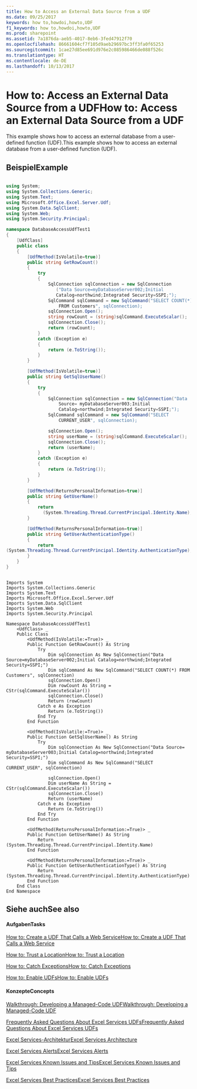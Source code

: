 ```yaml
---
title: How to Access an External Data Source from a UDF
ms.date: 09/25/2017
keywords: how to,howdoi,howto,UDF
f1_keywords: how to,howdoi,howto,UDF
ms.prod: sharepoint
ms.assetid: 7a1876da-aeb5-4017-8eb6-3fed47912f70
ms.openlocfilehash: 86661604cf7f105d9aeb29697bc3ff3fa0f65253
ms.sourcegitcommit: 1cae27d85ee691d976e2c085986466de088f526c
ms.translationtype: HT
ms.contentlocale: de-DE
ms.lasthandoff: 10/13/2017
---
```

# <a name="how-to-access-an-external-data-source-from-a-udf"></a><span data-ttu-id="0772d-103">How to: Access an External Data Source from a UDF</span><span class="sxs-lookup"><span data-stu-id="0772d-103">How to: Access an External Data Source from a UDF</span></span>

<span data-ttu-id="0772d-104">This example shows how to access an external database from a user-defined function (UDF).</span><span class="sxs-lookup"><span data-stu-id="0772d-104">This example shows how to access an external database from a user-defined function (UDF).</span></span> 
  
    
    


## <a name="example"></a><span data-ttu-id="0772d-105">Beispiel</span><span class="sxs-lookup"><span data-stu-id="0772d-105">Example</span></span>


```cs

using System;
using System.Collections.Generic;
using System.Text;
using Microsoft.Office.Excel.Server.Udf;
using System.Data.SqlClient;
using System.Web;
using System.Security.Principal;

namespace DatabaseAccessUdfTest1
{
    [UdfClass]
    public class
    {
        [UdfMethod(IsVolatile=true)]
        public string GetRowCount()
        {
            try
            {
                SqlConnection sqlConnection = new SqlConnection
                   ("Data Source=myDatabaseServer002;Initial 
                   Catalog=northwind;Integrated Security=SSPI;");
                SqlCommand sqlCommand = new SqlCommand("SELECT COUNT(*) 
                    FROM Customers", sqlConnection);
                sqlConnection.Open();
                string rowCount = (string)sqlCommand.ExecuteScalar();
                sqlConnection.Close();
                return (rowCount);
            }
            catch (Exception e)
            {
                return (e.ToString());
            }
        }

        [UdfMethod(IsVolatile=true)]
        public string GetSqlUserName()
        {
            try
            {
                SqlConnection sqlConnection = new SqlConnection("Data 
                    Source= myDatabaseServer003;Initial 
                    Catalog=northwind;Integrated Security=SSPI;");
                SqlCommand sqlCommand = new SqlCommand("SELECT 
                    CURRENT_USER", sqlConnection);

                sqlConnection.Open();
                string userName = (string)sqlCommand.ExecuteScalar();
                sqlConnection.Close();
                return (userName);
            }
            catch (Exception e)
            {
                return (e.ToString());
            }
        }

        [UdfMethod(ReturnsPersonalInformation=true)]
        public string GetUserName()
        {
            return 
              (System.Threading.Thread.CurrentPrincipal.Identity.Name);
        }

        [UdfMethod(ReturnsPersonalInformation=true)]
        public string GetUserAuthenticationType()
        {
            return 
(System.Threading.Thread.CurrentPrincipal.Identity.AuthenticationType);
        }
    }
}
```


```VB.net

Imports System
Imports System.Collections.Generic
Imports System.Text
Imports Microsoft.Office.Excel.Server.Udf
Imports System.Data.SqlClient
Imports System.Web
Imports System.Security.Principal

Namespace DatabaseAccessUdfTest1
    <UdfClass> _
    Public Class
        <UdfMethod(IsVolatile:=True)> _
        Public Function GetRowCount() As String
            Try
                Dim sqlConnection As New SqlConnection("Data Source=myDatabaseServer002;Initial Catalog=northwind;Integrated Security=SSPI;")
                Dim sqlCommand As New SqlCommand("SELECT COUNT(*) FROM Customers", sqlConnection)
                sqlConnection.Open()
                Dim rowCount As String = CStr(sqlCommand.ExecuteScalar())
                sqlConnection.Close()
                Return (rowCount)
            Catch e As Exception
                Return (e.ToString())
            End Try
        End Function

        <UdfMethod(IsVolatile:=True)> _
        Public Function GetSqlUserName() As String
            Try
                Dim sqlConnection As New SqlConnection("Data Source= myDatabaseServer003;Initial Catalog=northwind;Integrated Security=SSPI;")
                Dim sqlCommand As New SqlCommand("SELECT CURRENT_USER", sqlConnection)

                sqlConnection.Open()
                Dim userName As String = CStr(sqlCommand.ExecuteScalar())
                sqlConnection.Close()
                Return (userName)
            Catch e As Exception
                Return (e.ToString())
            End Try
        End Function

        <UdfMethod(ReturnsPersonalInformation:=True)> _
        Public Function GetUserName() As String
            Return (System.Threading.Thread.CurrentPrincipal.Identity.Name)
        End Function

        <UdfMethod(ReturnsPersonalInformation:=True)> _
        Public Function GetUserAuthenticationType() As String
            Return (System.Threading.Thread.CurrentPrincipal.Identity.AuthenticationType)
        End Function
    End Class
End Namespace
```


## <a name="see-also"></a><span data-ttu-id="0772d-106">Siehe auch</span><span class="sxs-lookup"><span data-stu-id="0772d-106">See also</span></span>


#### <a name="tasks"></a><span data-ttu-id="0772d-107">Aufgaben</span><span class="sxs-lookup"><span data-stu-id="0772d-107">Tasks</span></span>


  
    
    
 [<span data-ttu-id="0772d-108">How to: Create a UDF That Calls a Web Service</span><span class="sxs-lookup"><span data-stu-id="0772d-108">How to: Create a UDF That Calls a Web Service</span></span>](how-to-create-a-udf-that-calls-a-web-service.md)
  
    
    
 [<span data-ttu-id="0772d-109">How to: Trust a Location</span><span class="sxs-lookup"><span data-stu-id="0772d-109">How to: Trust a Location</span></span>](how-to-trust-a-location.md)
  
    
    
 [<span data-ttu-id="0772d-110">How to: Catch Exceptions</span><span class="sxs-lookup"><span data-stu-id="0772d-110">How to: Catch Exceptions</span></span>](how-to-catch-exceptions.md)
  
    
    
 [<span data-ttu-id="0772d-111">How to: Enable UDFs</span><span class="sxs-lookup"><span data-stu-id="0772d-111">How to: Enable UDFs</span></span>](how-to-enable-udfs.md)
#### <a name="concepts"></a><span data-ttu-id="0772d-112">Konzepte</span><span class="sxs-lookup"><span data-stu-id="0772d-112">Concepts</span></span>


  
    
    
 [<span data-ttu-id="0772d-113">Walkthrough: Developing a Managed-Code UDF</span><span class="sxs-lookup"><span data-stu-id="0772d-113">Walkthrough: Developing a Managed-Code UDF</span></span>](walkthrough-developing-a-managed-code-udf.md)
  
    
    
 [<span data-ttu-id="0772d-114">Frequently Asked Questions About Excel Services UDFs</span><span class="sxs-lookup"><span data-stu-id="0772d-114">Frequently Asked Questions About Excel Services UDFs</span></span>](frequently-asked-questions-about-excel-services-udfs.md)
  
    
    
 [<span data-ttu-id="0772d-115">Excel Services-Architektur</span><span class="sxs-lookup"><span data-stu-id="0772d-115">Excel Services Architecture</span></span>](excel-services-architecture.md)
  
    
    
 [<span data-ttu-id="0772d-116">Excel Services Alerts</span><span class="sxs-lookup"><span data-stu-id="0772d-116">Excel Services Alerts</span></span>](excel-services-alerts.md)
  
    
    
 [<span data-ttu-id="0772d-117">Excel Services Known Issues and Tips</span><span class="sxs-lookup"><span data-stu-id="0772d-117">Excel Services Known Issues and Tips</span></span>](excel-services-known-issues-and-tips.md)
  
    
    
 [<span data-ttu-id="0772d-118">Excel Services Best Practices</span><span class="sxs-lookup"><span data-stu-id="0772d-118">Excel Services Best Practices</span></span>](excel-services-best-practices.md)

